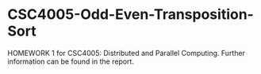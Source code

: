 # CSC4005-Odd-Even-Transposition-Sort
HOMEWORK 1 for CSC4005: Distributed and Parallel Computing. Further information can be found in the report.  

